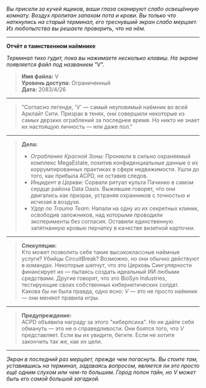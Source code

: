 _Вы присели за кучей ящиков, ваши глаза сканируют слабо освещённую комнату. Воздух пропитан запахом пота и крови. Вы только что наткнулись на старый терминал, его треснувший экран слабо мерцает. Из любопытства вы решаете проверить, что на нём._

---

**Отчёт о таинственном наёмнике**

_Терминал тихо гудит, пока вы нажимаете несколько клавиш. На экране появляется файл под названием "V"._

> **Имя файла:** V  
> **Уровень доступа:** Ограниченный  
> **Дата:** 2083/4/26

---

> "Согласно легенде, 'V' — самый неуловимый наёмник во всей Арклайт Сити. Призрак в тенях, они совершили некоторые из самых дерзких ограблений за последнее время. Но никто не знает их настоящую личность — или даже пол."

---

> **Дела:**
>
> - _Ограбление Красной Зоны:_ Проникли в сильно охраняемый комплекс MegaEstate, похитив конфиденциальные данные о их коррумпированных практиках в сфере недвижимости. Ушли до того, как прибыла ACPD, не оставив следов.
> - _Инцидент в Церкви:_ Сорвали ритуал культа Пачинко в самом сердце района Data Oasis. Выжившие говорят, что они двигались как призрак, устраняя охранников с точностью и исчезая в воздухе.
> - _Удар по Trauma Team:_ Напали на одну из их секретных клиник, освободив заложников, над которыми проводили эксперименты без согласия. Оставили единственную запятнанную кровью перчатку в качестве визитной карточки.

---

> **Спекуляции:**  
> Кто может позволить себе такие высококлассные наёмные услуги? Убийцы CircuitBreak? Возможно, но они обычно действуют в командах. Некоторые шепчут, что это Церковь Сингулярности финансирует их — пытаясь создать идеальный ИИ любыми средствами. Другие говорят, что это BioSyn Industries, тестирующие своих собственных кибернетических солдат.  
> Какова бы ни была правда, одно ясно: _V_ — это не просто наёмник — они меняют правила игры.

---

> **Предупреждение:**  
> ACPD объявила награду за этого "киберпсиха". Но не дайте себя обмануть — это не о справедливости. Они боятся того, что _V_ представляет. Если вы их увидите, бегите. Если не хотите закончить так же, как их цели.

---

*Экран в последний раз мерцает, прежде чем погаснуть. Вы стоите там, уставившись на терминал, задаваясь вопросом, является ли это просто ещё одним слухом или чем-то большим. Город полон тайн, но *V* может быть его самой большой загадкой.*
